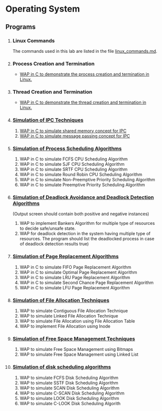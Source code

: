 # Operating System

## Programs

1. ### Linux Commands

   The commands used in this lab are listed in the file [linux_commands.md](./1_linux_commands.md).

2. ### Process Creation and Termination

   - [WAP in C to demonstrate the process creation and termination in Linux.](./2_process_creation_and_termination.c)

3. ### Thread Creation and Termination

   - [WAP in C to demonstrate the thread creation and termination in Linux.](./3_thread_creation_and_termination.c)

4. ### [Simulation of IPC Techniques](./4_IPC_techniques/)

   1. [WAP in C to simulate shared memory concept for IPC](./4_IPC_techniques/a_shared_memory_concept.c)
   2. [WAP in C to simulate message passing concept for IPC](./4_IPC_techniques/b_message_passing_concept.c)

5. ### [Simulation of Process Scheduling Algorithms](./5_Process_scheduling_algorithns/)

   1. WAP in C to simulate FCFS CPU Scheduling Algorithm
   2. WAP in C to simulate SJF CPU Scheduling Algorithm
   3. WAP in C to simulate SRTF CPU Scheduling Algorithm
   4. WAP in C to simulate Round Robin CPU Scheduling Algorithm
   5. WAP in C to simulate Non-Preemptive Priority Scheduling Algorithm
   6. WAP in C to simulate Preemptive Priority Scheduling Algorithm

6. ### [Simulation of Deadlock Avoidance and Deadlock Detection Algorithms](6_Deadlock_avoidance_and_deadlock_detection_algorithms/)

   (Output screen should contain both positive and negative instances)

   1. WAP to implement Bankers Algorithm for multiple type of resources to decide safe/unsafe state.
   2. WAP for deadlock detection in the system having multiple type of resources. The program should list the deadlocked process in case of deadlock detection results true)

7. ### [Simulation of Page Replacement Algorithms](7_Page_replacement_algorithms/)

   1. WAP in C to simulate FIFO Page Replacement Algorithm
   2. WAP in C to simulate Optimal Page Replacement Algorithm
   3. WAP in C to simulate LRU Page Replacement Algorithm
   4. WAP in C to simulate Second Chance Page Replacement Algorithm
   5. WAP in C to simulate LFU Page Replacement Algorithm

8. ### [Simulation of File Allocation Techniques](8_File_allocation_techniques/)

   1. WAP to simulate Contiguous File Allocation Technique
   2. WAP to simulate Linked File Allocation Technique
   3. WAP to simulate File Allocation using File Allocation Table
   4. WAP to implement File Allocation using Inode

9. ### [Simulation of Free Space Management Techniques](9_Free_space_management_techniques/)

   1. WAP to simulate Free Space Management using Bitmaps
   2. WAP to simulate Free Space Management using Linked List

10. ### [Simulation of disk scheduling algorithms](10_Disk_scheduling_algorithms/)

    1. WAP to simulate FCFS Disk Scheduling Algorithm
    2. WAP to simulate SSTF Disk Scheduling Algorithm
    3. WAP to simulate SCAN Disk Scheduling Algorithm
    4. WAP to simulate C-SCAN Disk Scheduling Algorithm
    5. WAP to simulate LOOK Disk Scheduling Algorithm
    6. WAP to simulate C-LOOK Disk Scheduling Algorith
